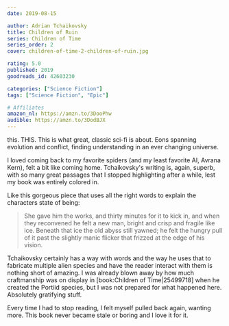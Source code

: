 ```yaml
---
date: 2019-08-15

author: Adrian Tchaikovsky
title: Children of Ruin
series: Children of Time
series_order: 2
cover: children-of-time-2-children-of-ruin.jpg

rating: 5.0
published: 2019
goodreads_id: 42603230

categories: ["Science Fiction"]
tags: ["Science Fiction", "Epic"]

# Affiliates
amazon_nl: https://amzn.to/3DooPhw
audible: https://amzn.to/3DodBJX
---
```


this. THIS. This is what great, classic sci-fi is about. Eons spanning evolution and conflict, finding understanding in an ever changing universe.

<!--more-->

I loved coming back to my favorite spiders (and my least favorite AI, Avrana Kern), felt a bit like coming home. Tchaikovsky's writing is, again, superb, with so many great passages that I stopped highlighting after a while, lest my book was entirely colored in.

Like this gorgeous piece that uses all the right words to explain the characters state of being:

> She gave him the works, and thirty minutes for it to kick in, and when they reconvened he felt a new man, bright and crisp and fragile like ice. Beneath that ice the old abyss still yawned; he felt the hungry pull of it past the slightly manic flicker that frizzed at the edge of his vision.

Tchaikovsky certainly has a way with words and the way he uses that to fabricate multiple alien species and have the reader interact with them is nothing short of amazing.
I was already blown away by how much craftmanship was on display in [book:Children of Time|25499718] when he created the Portiid species, but I was not prepared for what happened here. Absolutely gratifying stuff.

Every time I had to stop reading, I felt myself pulled back again, wanting more. This book never became stale or boring and I love it for it.

